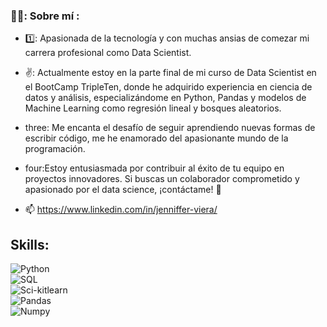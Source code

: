 ### 👩‍💻: Sobre mí :
* 1️⃣: Apasionada de la tecnología y con muchas ansias de comezar mi carrera profesional como Data Scientist. 

* ✌: Actualmente estoy en la parte final de mi curso de Data Scientist en el BootCamp TripleTen, donde he adquirido experiencia en ciencia de datos y análisis, especializándome en Python, Pandas y modelos de Machine Learning como regresión lineal y bosques aleatorios. 

* three: Me encanta el desafío de seguir aprendiendo nuevas formas de escribir código, me he enamorado del apasionante mundo de la programación. 

* four:Estoy entusiasmada por contribuir al éxito de tu equipo en proyectos innovadores. Si buscas un colaborador comprometido y apasionado por el data science, ¡contáctame! 🚀

- 📫 https://www.linkedin.com/in/jenniffer-viera/
<!--
**jenviera/jenviera** is a ✨ _special_ ✨ repository because its `README.md` (this file) appears on your GitHub profile.

-->
## Skills:
![Python](https://img.shields.io/badge/Python-black?style=for-the-badge&logo=python&logoColor=yellow&logoColor101010) </br> ![SQL](https://img.shields.io/badge/SQL-yellow?style=for-the-badge&logo=sql&logoColor=white&logoColor101010) </br>
![Sci-kitlearn](https://img.shields.io/badge/Scikit_learn-blue?style=for-the-badge&logo=scikit-learn&logoColor=yellow&logoColor101010) </br>
![Pandas](https://img.shields.io/badge/pandas-orange?style=for-the-badge&logo=pandas&logoColor=white&logoColor101010) </br>
![Numpy](https://img.shields.io/badge/numpy-red?style=for-the-badge&logo=numpy&logoColor=white&logoColor101010) </br>
